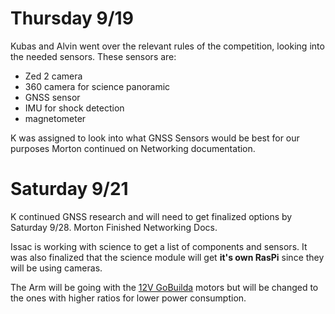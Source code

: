# Thursday 9/19

Kubas and Alvin went over the relevant rules of the competition, looking into the needed sensors. These sensors are:
* Zed 2 camera
* 360 camera for science panoramic
* GNSS sensor
* IMU for shock detection
* magnetometer 

K was assigned to look into what GNSS Sensors would be best for our purposes
Morton continued on Networking documentation.

# Saturday 9/21

K continued GNSS research and will need to get finalized options by Saturday 9/28. 
Morton Finished Networking Docs.

Issac is working with science to get a list of components and sensors. It was also finalized that the science module will get **it's own RasPi** since they will be using cameras. 

The Arm will be going with the [12V GoBuilda](https://www.gobilda.com/yellow-jacket-planetary-gear-motors) motors but will be changed to the ones with higher ratios for lower power consumption. 